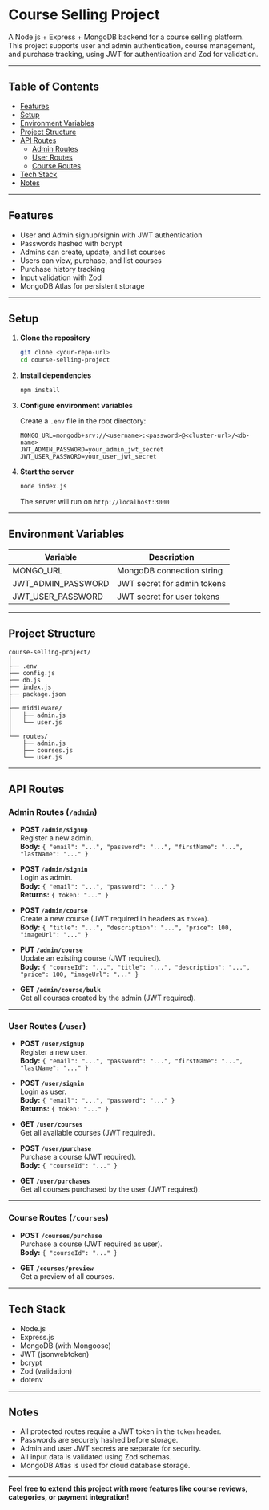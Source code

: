 # Course Selling Project

A Node.js + Express + MongoDB backend for a course selling platform.  
This project supports user and admin authentication, course management, and purchase tracking, using JWT for authentication and Zod for validation.

---

## Table of Contents

- [Features](#features)
- [Setup](#setup)
- [Environment Variables](#environment-variables)
- [Project Structure](#project-structure)
- [API Routes](#api-routes)
  - [Admin Routes](#admin-routes)
  - [User Routes](#user-routes)
  - [Course Routes](#course-routes)
- [Tech Stack](#tech-stack)
- [Notes](#notes)

---

## Features

- User and Admin signup/signin with JWT authentication
- Passwords hashed with bcrypt
- Admins can create, update, and list courses
- Users can view, purchase, and list courses
- Purchase history tracking
- Input validation with Zod
- MongoDB Atlas for persistent storage

---

## Setup

1. **Clone the repository**
   ```bash
   git clone <your-repo-url>
   cd course-selling-project
   ```

2. **Install dependencies**
   ```bash
   npm install
   ```

3. **Configure environment variables**

   Create a `.env` file in the root directory:
   ```
   MONGO_URL=mongodb+srv://<username>:<password>@<cluster-url>/<db-name>
   JWT_ADMIN_PASSWORD=your_admin_jwt_secret
   JWT_USER_PASSWORD=your_user_jwt_secret
   ```

4. **Start the server**
   ```bash
   node index.js
   ```
   The server will run on `http://localhost:3000`

---

## Environment Variables

| Variable             | Description                        |
|----------------------|------------------------------------|
| MONGO_URL            | MongoDB connection string          |
| JWT_ADMIN_PASSWORD   | JWT secret for admin tokens        |
| JWT_USER_PASSWORD    | JWT secret for user tokens         |

---

## Project Structure

```
course-selling-project/
│
├── .env
├── config.js
├── db.js
├── index.js
├── package.json
│
├── middleware/
│   ├── admin.js
│   └── user.js
│
└── routes/
    ├── admin.js
    ├── courses.js
    └── user.js
```

---

## API Routes

### Admin Routes (`/admin`)

- **POST `/admin/signup`**  
  Register a new admin.  
  **Body:** `{ "email": "...", "password": "...", "firstName": "...", "lastName": "..." }`

- **POST `/admin/signin`**  
  Login as admin.  
  **Body:** `{ "email": "...", "password": "..." }`  
  **Returns:** `{ token: "..." }`

- **POST `/admin/course`**  
  Create a new course (JWT required in headers as `token`).  
  **Body:** `{ "title": "...", "description": "...", "price": 100, "imageUrl": "..." }`

- **PUT `/admin/course`**  
  Update an existing course (JWT required).  
  **Body:** `{ "courseId": "...", "title": "...", "description": "...", "price": 100, "imageUrl": "..." }`

- **GET `/admin/course/bulk`**  
  Get all courses created by the admin (JWT required).

---

### User Routes (`/user`)

- **POST `/user/signup`**  
  Register a new user.  
  **Body:** `{ "email": "...", "password": "...", "firstName": "...", "lastName": "..." }`

- **POST `/user/signin`**  
  Login as user.  
  **Body:** `{ "email": "...", "password": "..." }`  
  **Returns:** `{ token: "..." }`

- **GET `/user/courses`**  
  Get all available courses (JWT required).

- **POST `/user/purchase`**  
  Purchase a course (JWT required).  
  **Body:** `{ "courseId": "..." }`

- **GET `/user/purchases`**  
  Get all courses purchased by the user (JWT required).

---

### Course Routes (`/courses`)

- **POST `/courses/purchase`**  
  Purchase a course (JWT required as user).  
  **Body:** `{ "courseId": "..." }`

- **GET `/courses/preview`**  
  Get a preview of all courses.

---

## Tech Stack

- Node.js
- Express.js
- MongoDB (with Mongoose)
- JWT (jsonwebtoken)
- bcrypt
- Zod (validation)
- dotenv

---

## Notes

- All protected routes require a JWT token in the `token` header.
- Passwords are securely hashed before storage.
- Admin and user JWT secrets are separate for security.
- All input data is validated using Zod schemas.
- MongoDB Atlas is used for cloud database storage.

---

**Feel free to extend this project with more features like course reviews, categories, or payment integration!**